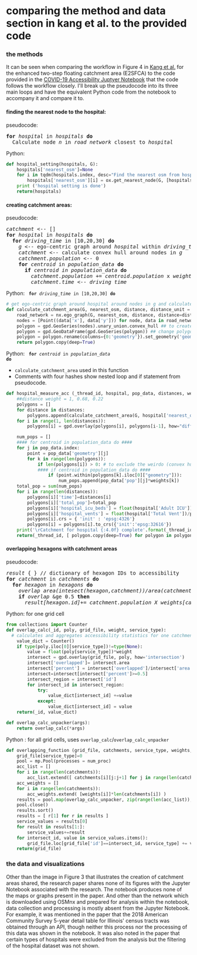 # comparing the method and data section in kang et al. to the provided code

### the methods
It can be seen when comparing the workflow in Figure 4 in [Kang et al.](https://ij-healthgeographics.biomedcentral.com/articles/10.1186/s12942-020-00229-x) for the enhanced two-step floating catchment area (E2SFCA) to the code provided in the [COVID-19 Accessibility Juptyer Notebook](https://cybergisxhub.cigi.illinois.edu/notebook/rapidly-measuring-spatial-accessibility-of-covid-19-healthcare-resources-a-case-study-of-illinois-usa/) that the code follows the workflow closely. I'll break up the pseudocode into its three main loops and have the equivalent Python code from the notebook to accompany it and compare it to.

#### finding the nearest node to the hospital:
pseudocode:
<pre>
<b>for</b> <i>hospital</i> in <i>hospitals</i> <b>do</b>
  Calculate node <i>n</i> in <i>road_network</i> closest to <i>hospital</i>
</pre>

Python:
``` python
def hospital_setting(hospitals, G):
    hospitals['nearest_osm']=None
    for i in tqdm(hospitals.index, desc="Find the nearest osm from hospitals", position=0):
        hospitals['nearest_osm'][i] = ox.get_nearest_node(G, [hospitals['Y'][i], hospitals['X'][i]], method='euclidean') # find the nearest node from hospital location
    print ('hospital setting is done')
    return(hospitals)
```

#### creating catchment areas:
pseudocode:
<pre>
<i>catchment</i> <-- []
<b>for</b> <i>hospital</i> in <i>hospitals</i> <b>do</b>
  <b>for</b> <i>driving_time</i> in [10,20,30] <b>do</b>
    <i>g</i> <-- ego-centric graph around <i>hospital</i> within <i>driving_time</i>
    <i>catchment</i> <-- calculate convex hull around nodes in <i>g</i>
    <i>catchment.population</i> <-- 0
    <b>for</b> <i>centroid</i> in <i>population_data</i> <b>do</b>
      <b>if</b> <i>centroid in population_data</i> <b>do</b>
        <i>catchment.population</i> += <i>centroid.population</i> x <i>weights[driving_time]</i>
        <i>catchment.time</i> <-- <i>driving_time</i>
</pre>

Python: <code> <b>for</b> <i>driving_time</i> in [10,20,30] <b>do</b> </code>

``` python
# get ego-centric graph around hospital around nodes in g and calculate convex hull around nodes in g
def calculate_catchment_area(G, nearest_osm, distance, distance_unit = "time"):
    road_network = nx.ego_graph(G, nearest_osm, distance, distance=distance_unit)
    nodes = [Point((data['x'], data['y'])) for node, data in road_network.nodes(data=True)]
    polygon = gpd.GeoSeries(nodes).unary_union.convex_hull ## to create convex hull
    polygon = gpd.GeoDataFrame(gpd.GeoSeries(polygon)) ## change polygon to geopandas
    polygon = polygon.rename(columns={0:'geometry'}).set_geometry('geometry')
    return polygon.copy(deep=True)
```

Python: <code> <b>for</b> <i>centroid</i> in <i>population_data</i> <b>do</b> </code>
- `calculate_catchment_area` used in this function
- Comments with four hashes show nested loop and if statement from pseudocode.

``` python
def hospital_measure_acc (_thread_id, hospital, pop_data, distances, weights):
    ##distance weight = 1, 0.68, 0.22
    polygons = []
    for distance in distances:
        polygons.append(calculate_catchment_area(G, hospital['nearest_osm'],distance))
    for i in range(1, len(distances)):
        polygons[i] = gpd.overlay(polygons[i], polygons[i-1], how="difference")

    num_pops = []
    #### for centroid in population_data do ####
    for j in pop_data.index:
        point = pop_data['geometry'][j]
        for k in range(len(polygons)):
            if len(polygons[i]) > 0: # to exclude the weirdo (convex hull is not polygon)
            #### if centroid in population_data do ####
                if (point.within(polygons[k].iloc[0]["geometry"])):
                    num_pops.append(pop_data['pop'][j]*weights[k])  
    total_pop = sum(num_pops)
    for i in range(len(distances)):
        polygons[i]['time']=distances[i]
        polygons[i]['total_pop']=total_pop
        polygons[i]['hospital_icu_beds'] = float(hospital['Adult ICU'])/polygons[i]['total_pop'] # proportion of # of beds over pops in 10 mins
        polygons[i]['hospital_vents'] = float(hospital['Total Vent'])/polygons[i]['total_pop'] # proportion of # of beds over pops in 10 mins
        polygons[i].crs = { 'init' : 'epsg:4326'}
        polygons[i] = polygons[i].to_crs({'init':'epsg:32616'})
    print('\rCatchment for hospital {:4.0f} complete'.format(_thread_id), end="")
    return(_thread_id, [ polygon.copy(deep=True) for polygon in polygons ])
```

#### overlapping hexagons with catchment areas
pseudocode:
<pre>
<i>result</i> { } // dictionary of hexagon IDs to accessibility
<b>for</b> <i>catchment</i> in <i>catchments</i> <b>do</b>
  <b>for</b> <i>hexagon</i> in <i>hexagons</i> <b>do</b>
    <i>overlap</i> <i>area(intesect(hexagon,catchment))/area(catchment)</i>
    <b>if</b> <i>overlap</i> &ge 0.5 <b>then</b>
      <i>result[hexagon.id]</i>+= <i>catchment.population X weights[catchment.time]</i>
</pre>

Python: for one grid cell
``` python
from collections import Counter
def overlap_calc(_id, poly, grid_file, weight, service_type):
  # calculates and aggregates accessibility statistics for one catchment on grid file
    value_dict = Counter()
    if type(poly.iloc[0][service_type])!=type(None):           
        value = float(poly[service_type])*weight
        intersect = gpd.overlay(grid_file, poly, how='intersection')
        intersect['overlapped']= intersect.area
        intersect['percent'] = intersect['overlapped']/intersect['area']
        intersect=intersect[intersect['percent']>=0.5]
        intersect_region = intersect['id']
        for intersect_id in intersect_region:
            try:
                value_dict[intersect_id] +=value
            except:
                value_dict[intersect_id] = value
    return(_id, value_dict)

def overlap_calc_unpacker(args):
    return overlap_calc(*args)
```

Python : for all grid cells, uses `overlap_calc`/`overlap_calc_unpacker`

``` python
def overlapping_function (grid_file, catchments, service_type, weights, num_proc = 4):
    grid_file[service_type]=0
    pool = mp.Pool(processes = num_proc)
    acc_list = []
    for i in range(len(catchments)):
        acc_list.extend([ catchments[i][j:j+1] for j in range(len(catchments[i])) ])
    acc_weights = []
    for i in range(len(catchments)):
        acc_weights.extend( [weights[i]]*len(catchments[i]) )
    results = pool.map(overlap_calc_unpacker, zip(range(len(acc_list)), acc_list, itertools.repeat(grid_file), acc_weights, itertools.repeat(service_type)))
    pool.close()
    results.sort()
    results = [ r[1] for r in results ]
    service_values = results[0]
    for result in results[1:]:
        service_values+=result
    for intersect_id, value in service_values.items():
        grid_file.loc[grid_file['id']==intersect_id, service_type] += value
    return(grid_file)
```

### the data and visualizations
Other than the image in Figure 3 that illustrates the creation of catchment areas shared, the research paper shares none of its figures with the Jupyter Notebook associated with the research. The notebook produces none of the maps or graphs present in the paper. And other than the network which is downloaded using OSMnx and prepared for analysis within the notebook, data collection and processing is mostly absent from the Jupyter Notebook. For example, it was mentioned in the paper that the 2018 American Community Survey 5-year detail table for Illinois' census tracts was obtained through an API, though neither this process nor the processing of this data was shown in the notebook. It was also noted in the paper that certain types of hospitals were excluded from the analysis but the filtering of the hospital dataset was not shown.

